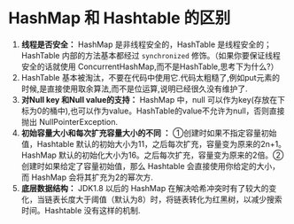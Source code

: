 # HashMap 和 Hashtable 的区别

1.  **线程是否安全：** HashMap 是非线程安全的，HashTable 是线程安全的；HashTable 内部的方法基本都经过  `synchronized`  修饰。（如果你要保证线程安全的话就使用 ConcurrentHashMap,而不是HashTable,思考下为什么?）
2. HashTable 基本被淘汰，不要在代码中使用它.代码太粗糙了,例如put元素的时候,是直接使用取余算法,而不是位运算,说明已经很久没有维护了.
3. **对Null key 和Null value的支持：** HashMap 中，null 可以作为key(存放在下标为0的桶中),也可以作为value。HashTable的value不允许为null，否则直接抛出 NullPointerException.
4. **初始容量大小和每次扩充容量大小的不同 ：**   ①创建时如果不指定容量初始值，Hashtable 默认的初始大小为11，之后每次扩充，容量变为原来的2n+1。HashMap 默认的初始化大小为16。之后每次扩充，容量变为原来的2倍。②创建时如果给定了容量初始值，那么 Hashtable 会直接使用你给定的大小，而 HashMap 会将其扩充为2的幂次方.
5. **底层数据结构：** JDK1.8 以后的 HashMap 在解决哈希冲突时有了较大的变化，当链表长度大于阈值（默认为8）时，将链表转化为红黑树，以减少搜索时间。Hashtable 没有这样的机制.